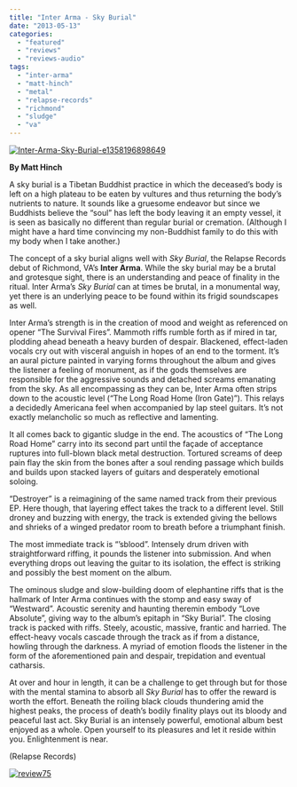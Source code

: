 ```yaml
---
title: "Inter Arma - Sky Burial"
date: "2013-05-13"
categories: 
  - "featured"
  - "reviews"
  - "reviews-audio"
tags: 
  - "inter-arma"
  - "matt-hinch"
  - "metal"
  - "relapse-records"
  - "richmond"
  - "sludge"
  - "va"
---
```


[![Inter-Arma-Sky-Burial-e1358196898649](http://www.hellbound.ca/wp-content/uploads/2013/05/Inter-Arma-Sky-Burial-e1358196898649.jpg)](http://www.hellbound.ca/wp-content/uploads/2013/05/Inter-Arma-Sky-Burial-e1358196898649.jpg)

**By Matt Hinch**

A sky burial is a Tibetan Buddhist practice in which the deceased’s body is left on a high plateau to be eaten by vultures and thus returning the body’s nutrients to nature. It sounds like a gruesome endeavor but since we Buddhists believe the “soul” has left the body leaving it an empty vessel, it is seen as basically no different than regular burial or cremation. (Although I might have a hard time convincing my non-Buddhist family to do this with my body when I take another.)

The concept of a sky burial aligns well with _Sky Burial_, the Relapse Records debut of Richmond, VA’s **Inter Arma**. While the sky burial may be a brutal and grotesque sight, there is an understanding and peace of finality in the ritual. Inter Arma’s _Sky Burial_ can at times be brutal, in a monumental way, yet there is an underlying peace to be found within its frigid soundscapes as well.

Inter Arma’s strength is in the creation of mood and weight as referenced on opener “The Survival Fires”. Mammoth riffs rumble forth as if mired in tar, plodding ahead beneath a heavy burden of despair. Blackened, effect-laden vocals cry out with visceral anguish in hopes of an end to the torment. It’s an aural picture painted in varying forms throughout the album and gives the listener a feeling of monument, as if the gods themselves are responsible for the aggressive sounds and detached screams emanating from the sky. As all encompassing as they can be, Inter Arma often strips down to the acoustic level (“The Long Road Home (Iron Gate)”). This relays a decidedly Americana feel when accompanied by lap steel guitars. It’s not exactly melancholic so much as reflective and lamenting.

It all comes back to gigantic sludge in the end. The acoustics of “The Long Road Home” carry into its second part until the façade of acceptance ruptures into full-blown black metal destruction. Tortured screams of deep pain flay the skin from the bones after a soul rending passage which builds and builds upon stacked layers of guitars and desperately emotional soloing.

“Destroyer” is a reimagining of the same named track from their previous EP. Here though, that layering effect takes the track to a different level. Still droney and buzzing with energy, the track is extended giving the bellows and shrieks of a winged predator room to breath before a triumphant finish.

The most immediate track is “’sblood”. Intensely drum driven with straightforward riffing, it pounds the listener into submission. And when everything drops out leaving the guitar to its isolation, the effect is striking and possibly the best moment on the album.

The ominous sludge and slow-building doom of elephantine riffs that is the hallmark of Inter Arma continues with the stomp and easy sway of “Westward”. Acoustic serenity and haunting theremin embody “Love Absolute”, giving way to the album’s epitaph in “Sky Burial”. The closing track is packed with riffs. Steely, acoustic, massive, frantic and harried. The effect-heavy vocals cascade through the track as if from a distance, howling through the darkness. A myriad of emotion floods the listener in the form of the aforementioned pain and despair, trepidation and eventual catharsis.

At over and hour in length, it can be a challenge to get through but for those with the mental stamina to absorb all _Sky Burial_ has to offer the reward is worth the effort. Beneath the roiling black clouds thundering amid the highest peaks, the process of death’s bodily finality plays out its bloody and peaceful last act. Sky Burial is an intensely powerful, emotional album best enjoyed as a whole. Open yourself to its pleasures and let it reside within you. Enlightenment is near.

(Relapse Records)

[![review75](http://www.hellbound.ca/wp-content/uploads/2009/09/review75.png)](http://www.hellbound.ca/wp-content/uploads/2009/09/review75.png)
